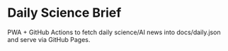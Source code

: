 # Daily Science Brief
PWA + GitHub Actions to fetch daily science/AI news into docs/daily.json and serve via GitHub Pages.
